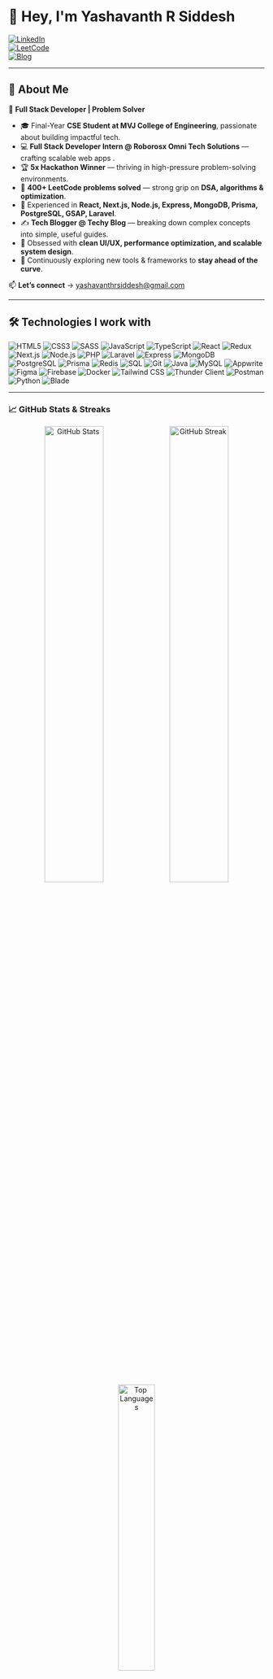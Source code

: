 # 👋 Hey, I'm Yashavanth R Siddesh  


[![LinkedIn](https://img.shields.io/badge/LinkedIn-Connect-blue?logo=linkedin)](https://www.linkedin.com/in/yashavanth-r-siddesh)  
[![LeetCode](https://img.shields.io/badge/LeetCode-Profile-orange?logo=leetcode)](https://leetcode.com/your-username)  
[![Blog](https://img.shields.io/badge/Blog-Techy%20Blog-lightgrey?logo=hashnode)](https://techy-blog.onrender.com)  

---

## 🚀 About Me  
🔹 **Full Stack Developer | Problem Solver**  

- 🎓 Final-Year **CSE Student at MVJ College of Engineering**, passionate about building impactful tech.  
- 💻 **Full Stack Developer Intern @ Roborosx Omni Tech Solutions** — crafting scalable web apps .  
- 🏆 **5x Hackathon Winner** — thriving in high-pressure problem-solving environments.  
- 🧩 **400+ LeetCode problems solved** — strong grip on **DSA, algorithms & optimization**.  
- 🚀 Experienced in **React, Next.js, Node.js, Express, MongoDB, Prisma, PostgreSQL, GSAP, Laravel**.  
- ✍️ **Tech Blogger @ Techy Blog** — breaking down complex concepts into simple, useful guides.  
- 🎨 Obsessed with **clean UI/UX, performance optimization, and scalable system design**.  
- 🌱 Continuously exploring new tools & frameworks to **stay ahead of the curve**.  

📫 **Let’s connect** → [yashavanthrsiddesh@gmail.com](mailto:yashavanthrsiddesh@gmail.com)  

---

## 🛠️ Technologies I work with  

![HTML5](https://img.shields.io/badge/HTML5-E34F26?style=for-the-badge&logo=html5&logoColor=white)
![CSS3](https://img.shields.io/badge/CSS3-1572B6?style=for-the-badge&logo=css3&logoColor=white)
![SASS](https://img.shields.io/badge/SASS-CC6699?style=for-the-badge&logo=sass&logoColor=white)
![JavaScript](https://img.shields.io/badge/JavaScript-F7DF1E?style=for-the-badge&logo=javascript&logoColor=black)
![TypeScript](https://img.shields.io/badge/TypeScript-3178C6?style=for-the-badge&logo=typescript&logoColor=white)
![React](https://img.shields.io/badge/React-61DAFB?style=for-the-badge&logo=react&logoColor=black)
![Redux](https://img.shields.io/badge/Redux-764ABC?style=for-the-badge&logo=redux&logoColor=white)
![Next.js](https://img.shields.io/badge/Next.js-000000?style=for-the-badge&logo=nextdotjs&logoColor=white)
![Node.js](https://img.shields.io/badge/Node.js-339933?style=for-the-badge&logo=nodedotjs&logoColor=white)
![PHP](https://img.shields.io/badge/PHP-777BB4?style=for-the-badge&logo=php&logoColor=white)
![Laravel](https://img.shields.io/badge/Laravel-FF2D20?style=for-the-badge&logo=laravel&logoColor=white)
![Express](https://img.shields.io/badge/Express-000000?style=for-the-badge&logo=express&logoColor=white)
![MongoDB](https://img.shields.io/badge/MongoDB-47A248?style=for-the-badge&logo=mongodb&logoColor=white)
![PostgreSQL](https://img.shields.io/badge/PostgreSQL-4169E1?style=for-the-badge&logo=postgresql&logoColor=white)
![Prisma](https://img.shields.io/badge/Prisma-3982CE?style=for-the-badge&logo=prisma&logoColor=white)
![Redis](https://img.shields.io/badge/Redis-DC382D?style=for-the-badge&logo=redis&logoColor=white)
![SQL](https://img.shields.io/badge/SQL-003B57?style=for-the-badge&logo=sql&logoColor=white)
![Git](https://img.shields.io/badge/Git-F05032?style=for-the-badge&logo=git&logoColor=white)
![Java](https://img.shields.io/badge/Java-007396?style=for-the-badge&logo=java&logoColor=white)
![MySQL](https://img.shields.io/badge/MySQL-4479A1?style=for-the-badge&logo=mysql&logoColor=white)
![Appwrite](https://img.shields.io/badge/Appwrite-F02E65?style=for-the-badge&logo=appwrite&logoColor=white)
![Figma](https://img.shields.io/badge/Figma-F24E1E?style=for-the-badge&logo=figma&logoColor=white)
![Firebase](https://img.shields.io/badge/Firebase-FFCA28?style=for-the-badge&logo=firebase&logoColor=black)
![Docker](https://img.shields.io/badge/Docker-2496ED?style=for-the-badge&logo=docker&logoColor=white)
![Tailwind CSS](https://img.shields.io/badge/Tailwind%20CSS-38B2AC?style=for-the-badge&logo=tailwind-css&logoColor=white)
![Thunder Client](https://img.shields.io/badge/Thunder%20Client-000000?style=for-the-badge&logo=thunderclient&logoColor=white)
![Postman](https://img.shields.io/badge/Postman-FF6C37?style=for-the-badge&logo=postman&logoColor=white)
![Python](https://img.shields.io/badge/Python-3776AB?style=for-the-badge&logo=python&logoColor=white)
![Blade](https://img.shields.io/badge/Blade-000000?style=for-the-badge&logo=laravel&logoColor=white)

---

### 📈 GitHub Stats & Streaks  

<p align="center">
  <img src="https://github-readme-stats.vercel.app/api?username=yashu9844&show_icons=true&theme=radical" alt="GitHub Stats" width="48%" />
  <img src="https://github-readme-streak-stats.herokuapp.com/?user=yashu9844&theme=radical" alt="GitHub Streak" width="48%" />
</p>

<p align="center">
  <img src="https://github-readme-stats.vercel.app/api/top-langs/?username=yashu9844&layout=compact&theme=radical" alt="Top Languages" width="38%" />
</p>


---

## 🏆 Achievements  

- 🥇 5x Hackathon Winner  
- 🌟 400+ LeetCode Problems Solved  
- 💼 Full Stack Developer Intern Experience  
- ✍️ Published Tech Blogger  

---

⭐️ From [Yashavanth R Siddesh](https://github.com/yashavanth-siddesh)  
